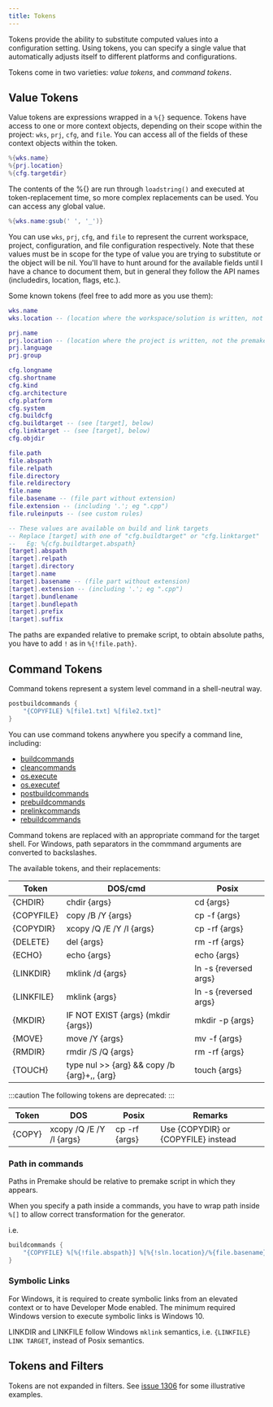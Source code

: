 ```yaml
---
title: Tokens
---
```


Tokens provide the ability to substitute computed values into a configuration setting. Using tokens, you can specify a single value that automatically adjusts itself to different platforms and configurations.

Tokens come in two varieties: *value tokens*, and *command tokens*.

## Value Tokens

Value tokens are expressions wrapped in a `%{}` sequence. Tokens have access to one or more context objects, depending on their scope within the project: `wks`, `prj`, `cfg`, and `file`. You can access all of the fields of these context objects within the token.

```lua
%{wks.name}
%{prj.location}
%{cfg.targetdir}
```

The contents of the %{} are run through `loadstring()` and executed at token-replacement time, so more complex replacements can be used. You can access any global value.

```lua
%{wks.name:gsub(' ', '_')}
```

You can use `wks`, `prj`, `cfg`, and `file` to represent the current workspace, project, configuration, and file configuration respectively. Note that these values must be in scope for the type of value you are trying to substitute or the object will be nil. You'll have to hunt around for the available fields until I have a chance to document them, but in general they follow the API names (includedirs, location, flags, etc.).

Some known tokens (feel free to add more as you use them):

```lua
wks.name
wks.location -- (location where the workspace/solution is written, not the premake-wks.lua file)

prj.name
prj.location -- (location where the project is written, not the premake-prj.lua file)
prj.language
prj.group

cfg.longname
cfg.shortname
cfg.kind
cfg.architecture
cfg.platform
cfg.system
cfg.buildcfg
cfg.buildtarget -- (see [target], below)
cfg.linktarget -- (see [target], below)
cfg.objdir

file.path
file.abspath
file.relpath
file.directory
file.reldirectory
file.name
file.basename -- (file part without extension)
file.extension -- (including '.'; eg ".cpp")
file.ruleinputs -- (see custom rules)

-- These values are available on build and link targets
-- Replace [target] with one of "cfg.buildtarget" or "cfg.linktarget"
--   Eg: %{cfg.buildtarget.abspath}
[target].abspath
[target].relpath
[target].directory
[target].name
[target].basename -- (file part without extension)
[target].extension -- (including '.'; eg ".cpp")
[target].bundlename
[target].bundlepath
[target].prefix
[target].suffix
```

The paths are expanded relative to premake script, to obtain absolute paths, you have to add `!` as in `%{!file.path}`.

## Command Tokens

Command tokens represent a system level command in a shell-neutral way.

```lua
postbuildcommands {
	"{COPYFILE} %[file1.txt] %[file2.txt]"
}
```


You can use command tokens anywhere you specify a command line, including:

* [buildcommands](buildcommands.md)
* [cleancommands](cleancommands.md)
* [os.execute](os/os.execute.md)
* [os.executef](os/os.executef.md)
* [postbuildcommands](postbuildcommands.md)
* [prebuildcommands](prebuildcommands.md)
* [prelinkcommands](prelinkcommands.md)
* [rebuildcommands](rebuildcommands.md)

Command tokens are replaced with an appropriate command for the target shell. For Windows, path separators in the commmand arguments are converted to backslashes.

The available tokens, and their replacements:

| Token      | DOS/cmd                                     | Posix                 |
|------------|---------------------------------------------|-----------------------|
| {CHDIR}    | chdir {args}                                | cd {args}             |
| {COPYFILE} | copy /B /Y {args}                           | cp -f {args}          |
| {COPYDIR}  | xcopy /Q /E /Y /I {args}                    | cp -rf {args}         |
| {DELETE}   | del {args}                                  | rm -rf {args}         |
| {ECHO}     | echo {args}                                 | echo {args}           |
| {LINKDIR}  | mklink /d {args}                            | ln -s {reversed args} |
| {LINKFILE} | mklink {args}                               | ln -s {reversed args} |
| {MKDIR}    | IF NOT EXIST {args} (mkdir {args})          | mkdir -p {args}       |
| {MOVE}     | move /Y {args}                              | mv -f {args}          |
| {RMDIR}    | rmdir /S /Q {args}                          | rm -rf {args}         |
| {TOUCH}    | type nul >> {arg} && copy /b {arg}+,, {arg} | touch {args}          |

:::caution
The following tokens are deprecated:
:::

| Token      | DOS                                         | Posix           | Remarks                             |
|------------|---------------------------------------------|-----------------|-------------------------------------|
| {COPY}     | xcopy /Q /E /Y /I {args}                    | cp -rf {args}   | Use {COPYDIR} or {COPYFILE} instead |

### Path in commands

Paths in Premake should be relative to premake script in which they appears.

When you specify a path inside a commands, you have to wrap path inside `%[]` to allow correct transformation for the generator.

i.e.

```lua
buildcommands {
	"{COPYFILE} %[%{!file.abspath}] %[%{!sln.location}/%{file.basename}]"
}
```

### Symbolic Links

For Windows, it is required to create symbolic links from an elevated context or to have Developer Mode enabled. The minimum required Windows version to execute symbolic links is Windows 10. 

LINKDIR and LINKFILE follow Windows `mklink` semantics, i.e. `{LINKFILE} LINK TARGET`, instead of Posix semantics.

## Tokens and Filters

Tokens are not expanded in filters. See [issue 1306](https://github.com/premake/premake-core/issues/1036#issuecomment-379685035) for some illustrative examples.
